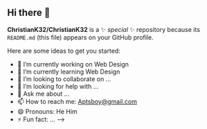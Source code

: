 ## Hi there 👋

**ChristianK32/ChristianK32** is a ✨ _special_ ✨ repository because its `README.md` (this file) appears on your GitHub profile.

Here are some ideas to get you started:

- 🔭 I’m currently working on Web Design
- 🌱 I’m currently learning Web Design
- 👯 I’m looking to collaborate on ...
- 🤔 I’m looking for help with ...
- 💬 Ask me about ...
- 📫 How to reach me: Aptsboy@gmail.com
- 😄 Pronouns: He Him
- ⚡ Fun fact: ...
-->
